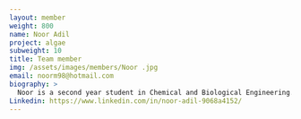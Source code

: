 ```yaml
---
layout: member
weight: 800
name: Noor Adil
project: algae
subweight: 10
title: Team member
img: /assets/images/members/Noor .jpg
email: noorm98@hotmail.com
biography: >
  Noor is a second year student in Chemical and Biological Engineering. She is part of the Algae Biofuel team in Envision. She works along her team members to create optimal growing conditions for Algae for higher lipid and and sugar extraction. Noor has always been interested in the field of clean energy and worked on several projects that promote environmentally-sound solutions. Her combined passion for renewable energy and biology inspire her to remain dedicated to the team and contribute to the research and experiments conducted, believing one day it will make a difference.
Linkedin: https://www.linkedin.com/in/noor-adil-9068a4152/
---
```

